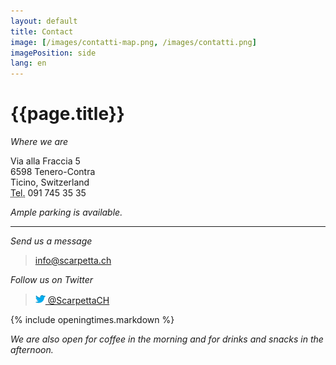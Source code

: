 ```yaml
---
layout: default
title: Contact
image: [/images/contatti-map.png, /images/contatti.png]
imagePosition: side
lang: en
---
```



{{page.title}}
==============

*Where we are*
> <address>
  Via alla Fraccia 5<br>
  6598 Tenero-Contra<br>
  Ticino, Switzerland <br>
  <abbr title="Tel">Tel.</abbr> 091 745 35 35 <br>
</address>

*Ample parking is available.*

- - - 

*Send us a message*
> <info@scarpetta.ch>


*Follow us on Twitter*
> <a href="https://twitter.com/ScarpettaCH"><img src="/images/twitter-bird-16x16.png">  @ScarpettaCH</a>

{% include openingtimes.markdown %}

*We are also open for coffee in the morning and for drinks and snacks in the afternoon.*


